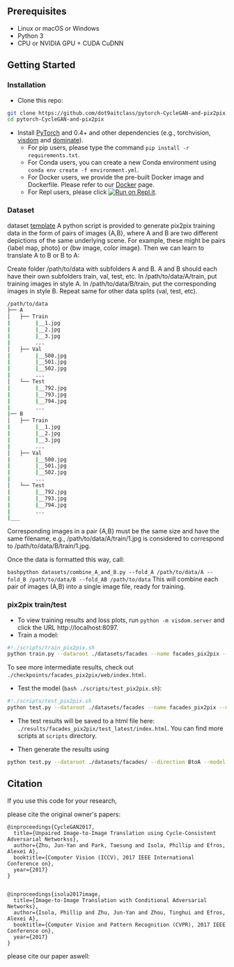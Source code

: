 ## Prerequisites
- Linux or macOS or Windows
- Python 3
- CPU or NVIDIA GPU + CUDA CuDNN

## Getting Started
### Installation

- Clone this repo:
```bash
git clone https://github.com/dot9aitclass/pytorch-CycleGAN-and-pix2pix.git
cd pytorch-CycleGAN-and-pix2pix
```

- Install [PyTorch](http://pytorch.org) and 0.4+ and other dependencies (e.g., torchvision, [visdom](https://github.com/facebookresearch/visdom) and [dominate](https://github.com/Knio/dominate)).
  - For pip users, please type the command `pip install -r requirements.txt`.
  - For Conda users, you can create a new Conda environment using `conda env create -f environment.yml`.
  - For Docker users, we provide the pre-built Docker image and Dockerfile. Please refer to our [Docker](docs/docker.md) page.
  - For Repl users, please click [![Run on Repl.it](https://repl.it/badge/github/junyanz/pytorch-CycleGAN-and-pix2pix)](https://repl.it/github/junyanz/pytorch-CycleGAN-and-pix2pix).

### Dataset
dataset [template](data/template_dataset.py)
A python script is provided to generate pix2pix training data in the form of pairs of images {A,B}, where A and B are two different depictions of the same underlying scene. For example, these might be pairs {label map, photo} or {bw image, color image}. Then we can learn to translate A to B or B to A:

Create folder /path/to/data with subfolders A and B. A and B should each have their own subfolders train, val, test, etc. In /path/to/data/A/train, put training images in style A. In /path/to/data/B/train, put the corresponding images in style B. Repeat same for other data splits (val, test, etc).
```bash
/path/to/data
├── A                   
│   ├── Train
|        |__1.jpg
|        |__2.jpg
|        |__3.jpg
|        ...                    
│   ├── Val
|        |__500.jpg
|        |__501.jpg
|        |__502.jpg
|        ...
│   └── Test  
|        |__792.jpg
|        |__793.jpg
|        |__794.jpg
|        ...
|── B
│   ├── Train
|        |__1.jpg
|        |__2.jpg
|        |__3.jpg
|        ...                    
│   ├── Val
|        |__500.jpg
|        |__501.jpg
|        |__502.jpg
|        ...
│   └── Test  
|        |__792.jpg
|        |__793.jpg
|        |__794.jpg
|        ...   
|___
```
Corresponding images in a pair {A,B} must be the same size and have the same filename, e.g., /path/to/data/A/train/1.jpg is considered to correspond to /path/to/data/B/train/1.jpg.

Once the data is formatted this way, call:

```bashpython datasets/combine_A_and_B.py --fold_A /path/to/data/A --fold_B /path/to/data/B --fold_AB /path/to/data```
This will combine each pair of images (A,B) into a single image file, ready for training.


### pix2pix train/test

- To view training results and loss plots, run `python -m visdom.server` and click the URL http://localhost:8097.
- Train a model:
```bash
#!./scripts/train_pix2pix.sh
python train.py --dataroot ./datasets/facades --name facades_pix2pix --model pix2pix --direction BtoA
```
To see more intermediate results, check out  `./checkpoints/facades_pix2pix/web/index.html`.

- Test the model (`bash ./scripts/test_pix2pix.sh`):
```bash
#!./scripts/test_pix2pix.sh
python test.py --dataroot ./datasets/facades --name facades_pix2pix --model pix2pix --direction BtoA
```
- The test results will be saved to a html file here: `./results/facades_pix2pix/test_latest/index.html`. You can find more scripts at `scripts` directory.

- Then generate the results using
```bash
python test.py --dataroot ./datasets/facades/ --direction BtoA --model pix2pix --name facades_label2photo_pretrained
```

## Citation
If you use this code for your research, 

please cite the original owner's papers:
```
@inproceedings{CycleGAN2017,
  title={Unpaired Image-to-Image Translation using Cycle-Consistent Adversarial Networkss},
  author={Zhu, Jun-Yan and Park, Taesung and Isola, Phillip and Efros, Alexei A},
  booktitle={Computer Vision (ICCV), 2017 IEEE International Conference on},
  year={2017}
}


@inproceedings{isola2017image,
  title={Image-to-Image Translation with Conditional Adversarial Networks},
  author={Isola, Phillip and Zhu, Jun-Yan and Zhou, Tinghui and Efros, Alexei A},
  booktitle={Computer Vision and Pattern Recognition (CVPR), 2017 IEEE Conference on},
  year={2017}
}
```
please cite our paper aswell:

